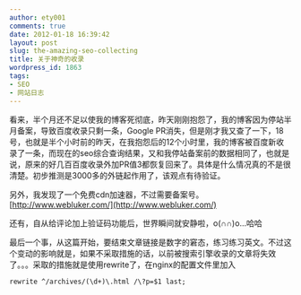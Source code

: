 ```yaml
---
author: ety001
comments: true
date: 2012-01-18 16:39:42
layout: post
slug: the-amazing-seo-collecting
title: 关于神奇的收录
wordpress_id: 1863
tags:
- SEO
- 网站日志
---
```


看来，半个月还不足以使我的博客死彻底，昨天刚刚抱怨了，我的博客因为停站半月备案，导致百度收录只剩一条，Google PR消失，但是刚才我又查了一下，18号，也就是半个小时前的昨天，在我抱怨后的12个小时里，我的博客被百度新收录了一条，而现在的seo综合查询结果，又和我停站备案前的数据相同了，也就是说，原来的好几百百度收录外加PR值3都恢复回来了。具体是什么情况真的不是很清楚。初步推测是3000多的外链起作用了，该观点有待验证。

另外，我发现了一个免费cdn加速器，不过需要备案号。[http://www.webluker.com/](http://www.webluker.com/)

还有，自从给评论加上验证码功能后，世界瞬间就安静啦，o(∩∩)o...哈哈

最后一个事，从这篇开始，要结束文章链接是数字的窘态，练习练习英文。不过这个变动的影响就是，如果不采取措施的话，以前被搜索引擎收录的文章将失效了。。。采取的措施就是使用rewrite了，在nginx的配置文件里加入

`rewrite ^/archives/(\d+)\.html /\?p=$1 last;`

